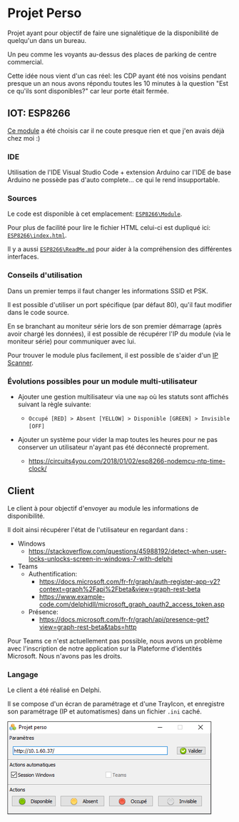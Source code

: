 # Projet Perso

Projet ayant pour objectif de faire une signalétique de la disponibilité de quelqu'un dans un bureau.

Un peu comme les voyants au-dessus des places de parking de centre commercial.

Cette idée nous vient d'un cas réel: les CDP ayant été nos voisins pendant presque un an nous avons répondu toutes les 10 minutes à la question "Est ce qu'ils sont disponibles?" car leur porte était fermée.

## IOT: ESP8266

[Ce module](<https://www.amazon.fr/gp/product/B0754W6Z2F/>) a été choisis car il ne coute presque rien et que j'en avais déjà chez moi :)

### IDE

Utilisation de l'IDE Visual Studio Code + extension Arduino car l'IDE de base Arduino ne possède pas d'auto complete... ce qui le rend insupportable.

### Sources

Le code est disponible à cet emplacement:  [```ESP8266\Module```](<https://github.com/kevingrillet/YMG_projet_perso/tree/master/ESP8266/module>).

Pour plus de facilité pour lire le fichier HTML celui-ci est dupliqué ici: [```ESP8266\index.html```](<https://github.com/kevingrillet/YMG_projet_perso/blob/master/ESP8266/index.html>).

Il y a aussi [```ESP8266\ReadMe.md```](<https://github.com/kevingrillet/YMG_projet_perso/tree/master/ESP8266/>) pour aider à la compréhension des différentes interfaces.

### Conseils d'utilisation

Dans un premier temps il faut changer les informations SSID et PSK.

Il est possible d'utiliser un port spécifique (par défaut 80), qu'il faut modifier dans le code source.

En se branchant au moniteur série lors de son premier démarrage (après avoir chargé les données), il est possible de récupérer l'IP du module (via le moniteur série) pour communiquer avec lui.

Pour trouver le module plus facilement, il est possible de s'aider d'un [IP Scanner](<https://www.advanced-ip-scanner.com/>).

### Évolutions possibles pour un module multi-utilisateur

- Ajouter une gestion multilisateur via une ```map``` où les statuts sont affichés suivant la règle suivante:

    - ```Occupé [RED] > Absent [YELLOW] > Disponible [GREEN] > Invisible [OFF]```

- Ajouter un système pour vider la map toutes les heures pour ne pas conserver un utilisateur n'ayant pas été déconnecté proprement.
	- <https://circuits4you.com/2018/01/02/esp8266-nodemcu-ntp-time-clock/>

## Client

Le client à pour objectif d'envoyer au module les informations de disponibilité.

Il doit ainsi récupérer l'état de l'utilisateur en regardant dans :

- Windows
    - <https://stackoverflow.com/questions/45988192/detect-when-user-locks-unlocks-screen-in-windows-7-with-delphi>
- Teams
    - Authentification:
        - <https://docs.microsoft.com/fr-fr/graph/auth-register-app-v2?context=graph%2Fapi%2Fbeta&view=graph-rest-beta>
        - <https://www.example-code.com/delphidll/microsoft_graph_oauth2_access_token.asp>
    - Présence:
        - <https://docs.microsoft.com/fr-fr/graph/api/presence-get?view=graph-rest-beta&tabs=http> 

Pour Teams ce n'est actuellement pas possible, nous avons un problème avec l'inscription de notre application sur la Plateforme d’identités Microsoft. Nous n'avons pas les droits.



### Langage

Le client a été réalisé en Delphi.

Il se compose d'un écran de paramétrage et d'une TrayIcon, et enregistre son paramétrage (IP et automatismes) dans un fichier ```.ini``` caché.

![](https://raw.githubusercontent.com/kevingrillet/YMG_projet_perso/master/Client/R&D/ProjetPerso-Client.png)
